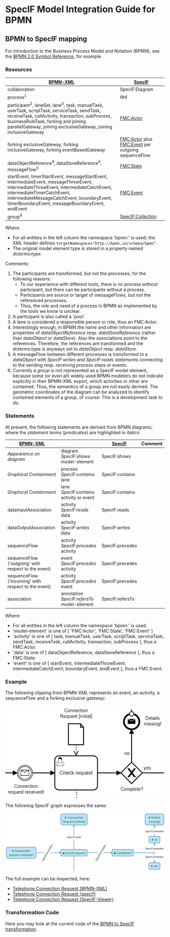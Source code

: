 ﻿# SpecIF Model Integration Guide for BPMN

## BPMN to SpecIF mapping

For introduction to the Business Process Model and Notation (BPMN), see the [BPMN 2.0 Symbol Reference](https://camunda.com/de/bpmn/bpmn-2-0-symbol-reference/), for example.

### Resources

| [BPMN-XML](https://www.omg.org/spec/BPMN/2.0/About-BPMN/) | [SpecIF](https://specif.de) |
| --- | --- |
| collaboration | SpecIF:Diagram |
| process<sup>1</sup> | *tbd* |
| participant<sup>2</sup>, laneSet, lane<sup>3</sup>, task, manualTask, userTask, scriptTask, serviceTask, sendTask, receiveTask, callActivity, transaction, subProcess, businessRuleTask, forking and joining parallelGateway, joining exclusiveGateway, joining inclusiveGateway | [FMC:Actor](https://specif.de/apps/view#import=../examples/Vocabulary.specifz;view=doc;node=N-4NoXVcSzSs07Htg4959SJnDEm0D) |
| forking exclusiveGateway, forking inclusiveGateway, forking eventBasedGateway | [FMC:Actor](https://specif.de/apps/view#import=../examples/Vocabulary.specifz;view=doc;node=N-4NoXVcSzSs07Htg4959SJnDEm0D) plus [FMC:Event](https://specif.de/apps/view#import=../examples/Vocabulary.specifz;view=doc;node=N-8HwdIxFap0pTQ5JiE31I1BQJ15z) per outgoing sequenceFlow |
| dataObjectReference<sup>4</sup>, dataStoreReference<sup>4</sup>, messageFlow<sup>5</sup> | [FMC:State](https://specif.de/apps/view#import=../examples/Vocabulary.specifz;view=doc;node=N-yeUw4dc3iTxk7PHLdQo7efxLvBc) |
| startEvent, timerStartEvent, messageStartEvent, intermediateEvent, messageThrowEvent, intermediateThrowEvent, intermediateCatchEvent, intermediateTimerCatchEvent, intermediateMessageCatchEvent, boundaryEvent, timerBoundaryEvent, messageBoundaryEvent, endEvent | [FMC:Event](https://specif.de/apps/view#import=../examples/Vocabulary.specifz;view=doc;node=N-8HwdIxFap0pTQ5JiE31I1BQJ15z) |
| group<sup>6</sup> | [SpecIF:Collection](https://specif.de/apps/view#import=../examples/Vocabulary.specifz;view=doc;node=N-MCUw5EHwNYxa9wqMtctM4J2A2G8) |

Where:
- For all entities in the left column the namespace 'bpmn:' is used; the XML header defines ```targetNamespace="http://bpmn.io/schema/bpmn"```.
- The original model element type is stored in a property named _dcterms:type_. 

Comments:
1. The participants are transformed, but not the processes, for the following reasons:
    - To our experience with different tools, there is no process without participant, but there can be participants without a process.
	- Participants are source or target of messageFlows, but not the referenced processes.
	- Thus, the role and need of a process in BPMN as implemented by the tools we know is unclear.
1. A participant is also called a 'pool'.
1. A lane is considered a responsible person or role, thus an FMC:Actor.
1. Interestingly enough, in BPMN the name and other information are properties of _dataObjectReference_ resp. _dataStoreReference_ (rather than _dataObject_ or _dataStore_). Also the associations point to the references. Therefore, the references are transformed and the dcterms:type is anyways set to _dataObject_ resp. _dataStore_.
1. A messageFlow between different processes is transformed to a _dataObject_ with _SpecIF:writes_ and _SpecIF:reads statements_ connecting to the sending resp. receiving process steps or events.
1. Currently a _group_ is not represented as a SpecIF model element, because some (or even all) widely used BPMN modelers do not indicate explicitly in their BPMN-XML export, which activities or other are contained. Thus, the semantics of a group are not easily derived. The geometric coordinates of the diagram can be analyzed to identify contained elements of a group, of course: This is a development task to do.

### Statements

At present, the following statements are derived from BPMN diagrams, where the _statement terms_ (_predicates_) are highlighted in _italics_:

| [BPMN-XML](https://www.omg.org/spec/BPMN/2.0/About-BPMN/) |  | [SpecIF](https://specif.de) | Comment |
| --- | --- | --- | --- |
| *Appearance on diagram* | diagram _SpecIF:shows_ model-element | SpecIF:shows |  |
| *Graphical Containment* | process _SpecIF:contains_ lane | SpecIF:contains |  |
| *Graphical Containment* | lane _SpecIF:contains_ activity or event | SpecIF:contains |  |
| dataInputAssociation | activity _SpecIF:reads_ data | SpecIF:reads |  |
| dataOutputAssociation | activity _SpecIF:writes_ data | SpecIF:writes |  |
| sequenceFlow | activity _SpecIF:precedes_ activity | SpecIF:precedes |  |
| sequenceFlow ('outgoing' with respect to the event) | event _SpecIF:precedes_ activity | SpecIF:precedes |  |
| sequenceFlow ('incoming' with respect to the event) | activity _SpecIF:precedes_ event | SpecIF:precedes |  |
| association | annotation _SpecIF:refersTo_ model-element | SpecIF:refersTo |  |

Where:
- For all entities in the left column the namespace 'bpmn:' is used.
- 'model-element' is one of [ 'FMC:Actor', 'FMC:State', 'FMC:Event' ]
- 'activity' is one of [ task, manualTask, userTask, scriptTask, serviceTask, sendTask, receiveTask, callActivity, transaction, subProcess ], thus a FMC:Actor.
- 'data' is one of [ dataObjectReference, dataStoreReference ], thus a FMC:State.
- 'event' is one of [ startEvent, intermediateThrowEvent, intermediateCatchEvent, boundaryEvent, endEvent ], thus a FMC:Event.
 
### Example

The following clipping from BPMN-XML represents an event, an activity, a sequenceFlow and a forking exclusive gateway:

![BPMN Clipping](./images/06_BPMN_Clipping.png)

The following SpecIF graph expresses the same:

![SpecIF from BPMN Clipping](./images/06_SpecIF_from_BPMN_Clipping.png)

The full example can be inspected, here:
- [Telephone Connection Request (BPMN-XML)](https://specif.de/examples/Telephone-Connection-Request.bpmn)
- [Telephone Connection Request (specif)](https://specif.de/examples/Telephone-Connection-Request.specif)
- [Telephone Connection Request (SpecIF-Viewer)](https://specif.de/apps/view#import=../examples/Telephone-Connection-Request.specif.zip)

### Transformation Code
Here you may look at the current code of the [BPMN to SpecIF transformation](https://github.com/GfSE/BPMN-SpecIF-Bridge/blob/master/source/js/BPMN2SpecIF.js).
